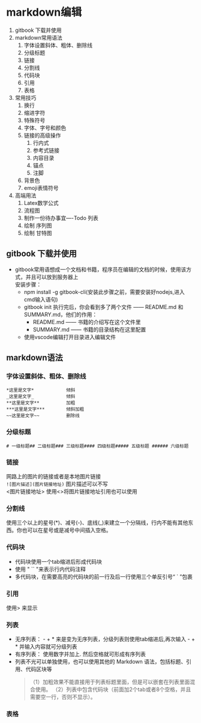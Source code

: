 # markdown编辑
1. <a hreaf="#标题一">gitbook 下载并使用</a>
2. markdown常用语法
    1. 字体设置斜体、粗体、删除线
    2. 分级标题
    3. 链接
    4. 分割线
    5. 代码块
    6. 引用
    7. 表格
3. 常用技巧
    1. 换行
    2. 缩进字符
    3. 特殊符号
    4. 字体、字号和颜色
    5. 链接的高级操作
       1. 行内式
       2. 参考式链接
       3. 内容目录
       4. 锚点
       5. 注脚
    6. 背景色
    7. emoji表情符号
4. 高端用法
    1. Latex数学公式
    2. 流程图
    3. 制作一份待办事宜—-Todo 列表
    4. 绘制 序列图
    5. 绘制 甘特图 

## <a name="标题一"> gitbook 下载并使用</a>
* gitbook常用语想成一个文档和书籍，程序员在编辑的文档的时候，使用该方式，并且可以放到服务器上  
安装步骤：  
    + npm install -g gitbook-cli(安装此步骤之前，需要安装好nodejs,进入cmd输入语句)
    +  gitbook init 执行完后，你会看到多了两个文件 —— README.md 和 SUMMARY.md，他们的作用：
        - README.md —— 书籍的介绍写在这个文件里
        - SUMMARY.md —— 书籍的目录结构在这里配置
    + 使用vscode编辑打开目录进入编辑文件

## <a name="标题二">markdown语法</a>

### 字体设置斜体、粗体、删除线

```
*这里是文字*            倾斜
_这里是文字_            倾斜
**这里是文字**          加粗
***这里是文字***        倾斜加粗
~~这里是文字~~          删除线
```

### 分级标题

`# 一级标题## 二级标题### 三级标题#### 四级标题##### 五级标题 ###### 六级标题`


### 链接

网路上的图片的链接或者是本地图片链接  
`![图片描述](图片链接地址)` 图片描述可以不写  
<图片链接地址> 使用<>将图片链接地址引用也可以使用

### 分割线
使用三个以上的星号(*)、减号(-)、底线(_)来建立一个分隔线，行内不能有其他东西。你也可以在星号或是减号中间插入空格。 

### 代码块

- 代码块使用一个tab缩进后形成代码块
- 使用 " `` "来表示行内代码注释
- 多代码块，在需要高亮的代码块的前一行及后一行使用三个单反引号“ ` ”包裹

### 引用

使用> 来显示

### 列表
- 无序列表： - + * 来是变为无序列表，分级列表则使用tab缩进后,再次输入 - + * 并输入内容就可分级列表
- 有序列表： 使用数字并加上. 然后空格就可形成有序列表
- 列表不光可以单独使用，也可以使用其他的 Markdown 语法，包括标题、引用、代码区块等
  > （1）加粗效果不能直接用于列表标题里面，但是可以嵌套在列表里面混合使用。 
  > （2）列表中包含代码块（前面加2个tab或者8个空格，并且需要空一行，否则不显示）。

### 表格


